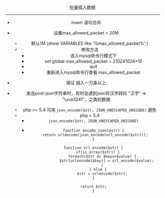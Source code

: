 <center>批量插入数据<center>


---

* insert 语句合并
* 设置max_allowed_packet = 20M
	* 默认1M (show VARIABLES like '%max_allowed_packet%';)
	* 修改方法
		* 进入mysql命令行模式下
		* set global max_allowed_packet = 2*1024*1024*10
		* quit
		* 重新进入mysql命令行查看 max_allowed_packet
* 保证 插入一万条以上
* 发送post-json字符串时，有时会遇到json将汉字转码 "汉字" => "\uva3241"，之类的数据

	* php >= 5.4 可用 `json_encode($str, JSON_UNESCAPED_UNICODE)`  避免
	* php < 5.4 
		* ```json_encode($str, JSON_UNESCAPED_UNICODE)```
		* ```
			function encode_json($str) {  
   				 return urldecode(json_encode(url_encode($str)));      
			}  
		  
			function url_encode($str) {  
			    if(is_array($str)) {  
			        foreach($str as $key=>$value) {  
			            $str[urlencode($key)] = url_encode($value);  
			        }  
			    } else {  
			        $str = urlencode($str);  
		    }  
		      
		    return $str;  
			}  
		 ```  
	
